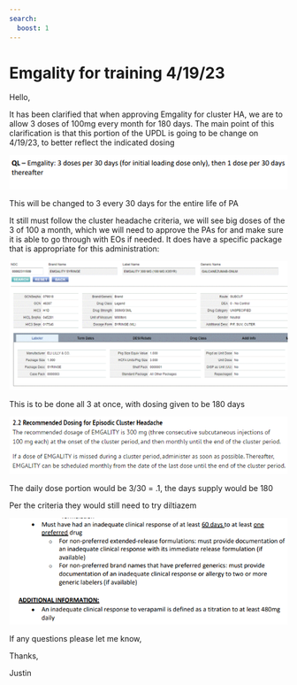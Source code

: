 ```yaml
---
search:
  boost: 1
---
```


# Emgality for training 4/19/23

Hello,

It has been clarified that when approving Emgality for cluster HA, we are to allow 3 doses of 100mg every month for 180 days.
The main point of this clarification is that this portion of the UPDL is going to be change on 4/19/23, to better reflect the indicated dosing

![Alt text](emgality_1.png)

This will be changed to 3 every 30 days for the entire life of PA
 
It still must follow the cluster headache criteria, we will see big doses of the 3 of 100 a month, which we will need to approve the PAs for and make sure it is able to go through with EOs if needed. It does have a specific package that is appropriate for this administration:

![Alt text](emgality_2.png)

This is to be done all 3 at once, with dosing given to be 180 days

![Alt text](emgality_3.png)

The daily dose portion would be 3/30 = .1, the days supply would be 180
 
Per the criteria they would still need to try diltiazem

![Alt text](emgality_4.png)

If any questions please let me know, 

Thanks,

Justin
